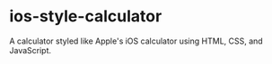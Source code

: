 # ios-style-calculator
A calculator styled like Apple's iOS calculator using HTML, CSS, and JavaScript.

